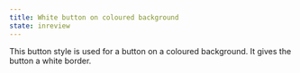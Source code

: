 ```yaml
---
title: White button on coloured background
state: inreview
---
```


This button style is used for a button on a coloured background. It gives the button a white border.